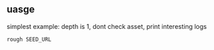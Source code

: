 ## uasge

simplest example: depth is 1, dont check asset, print interesting logs

```sh
rough SEED_URL
```
